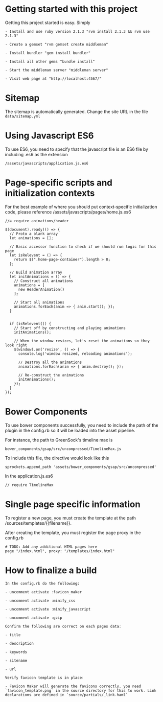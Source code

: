 # Getting started with this project

Getting this project started is easy. Simply

    - Install and use ruby version 2.1.3 "rvm install 2.1.3 && rvm use 2.1.3"

    - Create a gemset "rvm gemset create middleman"

    - Install bundler "gem install bundler"

    - Install all other gems "bundle install"

    - Start the middleman server "middleman server"

    - Visit web page at "http://localhost:4567/"

# Sitemap

The sitemap is automatically generated. Change the site URL in the file `data/sitemap.yml`

# Using Javascript ES6

To use ES6, you need to specify that the javascript file is an ES6 file by including .es6 as the extension

```
/assets/javascripts/application.js.es6
```

# Page-specific scripts and initialization contexts

For the best example of where you should put context-specific initialization code, please reference /assets/javascripts/pages/home.js.es6

```
//= require animations/header

$(document).ready(() => {
  // Proto a blank array
  let animations = [];

  // Basic accessor function to check if we should run logic for this page
  let isRelevent = () => {
    return $(".home-page-container").length > 0;
  };

  // Build animation array
  let initAnimations = () => {
    // Construct all animations
    animations = [
      new HeaderAnimation()
    ];

    // Start all animations
    animations.forEach(anim => { anim.start(); });
  }


  if (isRelevent()) {
    // Start off by constructing and playing animations
    initAnimations();

    // When the window resizes, let's reset the animations so they look right
    $(window).on('resize', () => {
      console.log('window resized, reloading animations');

      // Destroy all the animations
      animations.forEach(anim => { anim.destroy(); });

      // Re-construct the animations
      initAnimations();
    });
  }
});
```

# Bower Components

To use bower components successfully, you need to include the path of the plugin in the config.rb so it will be loaded into the asset pipeline.

For instance, the path to GreenSock's timeline max is

```
bower_components/gsap/src/uncompressed/TimelineMax.js
```

To include this file, the directive would look like this

```
sprockets.append_path 'assets/bower_components/gsap/src/uncompressed'
```

In the application.js.es6

```
// require TimelineMax
```


# Single page specific information

To register a new page, you must create the template at the path /sources/templates/{{filename}}.

After creating the template, you must register the page proxy in the config.rb

```
# TODO: Add any additional HTML pages here
page "/index.html", proxy: "/templates/index.html"
```


# How to finalize a build

`In the config.rb do the following:`

    - uncomment activate :favicon_maker

    - uncomment activate :minify_css

    - uncomment activate :minify_javascript

    - uncomment activate :gzip

`Confirm the following are correct on each pages data:`

    - title

    - description

    - keywords

    - sitename

    - url

`Verify favicon template is in place:`

    - Favicon Maker will generate the favicons correctly, you need `favicon_template.png` in the source directory for this to work. Link declarations are defined in `source/partials/_link.haml`
